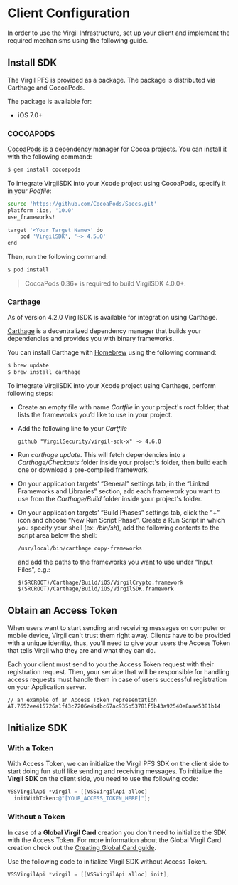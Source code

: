 # Client Configuration

In order to use the Virgil Infrastructure, set up your client and implement the required mechanisms using the following guide.


## Install SDK

The Virgil PFS is provided as a package. The package is distributed via Carthage and CocoaPods.

The package is available for:
- iOS 7.0+

### COCOAPODS

[CocoaPods](http://cocoapods.org) is a dependency manager for Cocoa projects. You can install it with the following command:

```bash
$ gem install cocoapods
```

To integrate VirgilSDK into your Xcode project using CocoaPods, specify it in your *Podfile*:

```bash
source 'https://github.com/CocoaPods/Specs.git'
platform :ios, '10.0'
use_frameworks!

target '<Your Target Name>' do
    pod 'VirgilSDK', '~> 4.5.0'
end
```

Then, run the following command:

```bash
$ pod install
```

> CocoaPods 0.36+ is required to build VirgilSDK 4.0.0+.

### Carthage

As of version 4.2.0 VirgilSDK is available for integration using Carthage.

[Carthage](https://github.com/Carthage/Carthage) is a decentralized dependency manager that builds your dependencies and provides you with binary frameworks.

You can install Carthage with [Homebrew](http://brew.sh/) using the following command:

```bash
$ brew update
$ brew install carthage
```

To integrate VirgilSDK into your Xcode project using Carthage, perform following steps:

- Create an empty file with name *Cartfile* in your project's root folder, that lists the frameworks you’d like to use in your project.
- Add the following line to your *Cartfile*

  ```ogdl
  github "VirgilSecurity/virgil-sdk-x" ~> 4.6.0
  ```

- Run *carthage update*. This will fetch dependencies into a *Carthage/Checkouts* folder inside your project's folder, then build each one or download a pre-compiled framework.
- On your application targets’ “General” settings tab, in the “Linked Frameworks and Libraries” section, add each framework you want to use from the *Carthage/Build* folder inside your project's folder.
- On your application targets’ “Build Phases” settings tab, click the “+” icon and choose “New Run Script Phase”. Create a Run Script in which you specify your shell (ex: */bin/sh*), add the following contents to the script area below the shell:

  ```sh
  /usr/local/bin/carthage copy-frameworks
  ```

  and add the paths to the frameworks you want to use under “Input Files”, e.g.:

  ```
  $(SRCROOT)/Carthage/Build/iOS/VirgilCrypto.framework
  $(SRCROOT)/Carthage/Build/iOS/VirgilSDK.framework
  ```


## Obtain an Access Token
When users want to start sending and receiving messages on computer or mobile device, Virgil can't trust them right away. Clients have to be provided with a unique identity, thus, you'll need to give your users the Access Token that tells Virgil who they are and what they can do.

Each your client must send to you the Access Token request with their registration request. Then, your service that will be responsible for handling access requests must handle them in case of users successful registration on your Application server.

```
// an example of an Access Token representation
AT.7652ee415726a1f43c7206e4b4bc67ac935b53781f5b43a92540e8aae5381b14
```

## Initialize SDK

### With a Token
With Access Token, we can initialize the Virgil PFS SDK on the client side to start doing fun stuff like sending and receiving messages. To initialize the **Virgil SDK** on the client side, you need to use the following code:

```objectivec
VSSVirgilApi *virgil = [[VSSVirgilApi alloc]
  initWithToken:@"[YOUR_ACCESS_TOKEN_HERE]"];
```

### Without a Token

In case of a **Global Virgil Card** creation you don't need to initialize the SDK with the Access Token. For more information about the Global Virgil Card creation check out the [Creating Global Card guide](https://github.com/VirgilSecurity/virgil-sdk-x/blob/docs-review/documentation-objectivec/guides/virgil-card/creating-global-card.md).

Use the following code to initialize Virgil SDK without Access Token.

```objectivec
VSSVirgilApi *virgil = [[VSSVirgilApi alloc] init];
```
